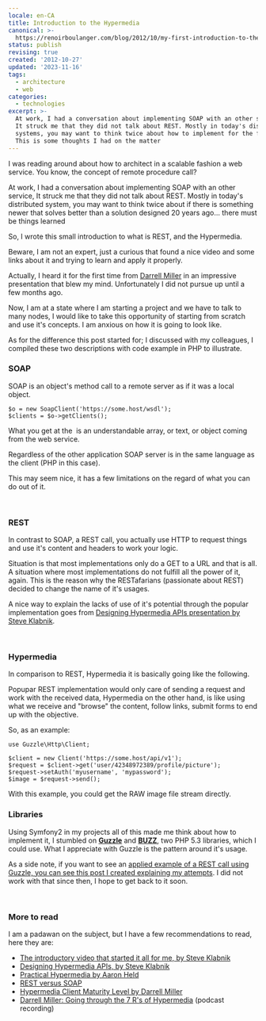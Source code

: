 ```yaml
---
locale: en-CA
title: Introduction to the Hypermedia
canonical: >-
  https://renoirboulanger.com/blog/2012/10/my-first-introduction-to-the-hypermedia/
status: publish
revising: true
created: '2012-10-27'
updated: '2023-11-16'
tags:
  - architecture
  - web
categories:
  - technologies
excerpt: >-
  At work, I had a conversation about implementing SOAP with an other service,
  It struck me that they did not talk about REST. Mostly in today's distributed
  systems, you may want to think twice about how to implement for the future.
  This is some thoughts I had on the matter
---
```


<p>I was reading around about how to architect in a scalable fashion a web service. You know, the concept of remote procedure call?</p>

<p>At work, I had a conversation about implementing SOAP with an other service, It struck me that they did not talk about REST. Mostly in today's distributed system, you may want to think twice about if there is something newer that solves better than a solution designed 20 years ago... there must be things learned</p>

<p>So, I wrote this small introduction to what is REST, and the Hypermedia.</p>

<p>Beware, I am not an expert, just a curious that found a nice video and some links about it and trying to learn and apply it properly.</p>

<p>Actually, I heard it for the first time from <a href="http://www.bizcoder.com/">Darrell Miller</a> in an impressive presentation that blew my mind. Unfortunately I did not pursue up until a few months ago.</p>

<p>Now, I am at a state where I am starting a project and we have to talk to many nodes, I would like to take this opportunity of starting from scratch and use it's concepts. I am anxious on how it is going to look like.</p>

<p>As for the difference this post started for; I discussed with my colleagues, I compiled these two descriptions with code example in PHP to illustrate.</p>

<!--more-->

<h3>SOAP</h3>

<p>SOAP is an object's method call to a remote server as if it was a local object.</p>

<pre><code class="php">$o = new SoapClient('https://some.host/wsdl');
$clients = $o-&gt;getClients();
</code></pre>

<p>What you get at the  is an understandable array, or text, or object coming from the web service.</p>

<p>Regardless of the other application SOAP server is in the same language as the client (PHP in this case).</p>

<p>This may seem nice, it has a few limitations on the regard of what you can do out of it.</p>

<p>&nbsp;</p>

<h3>REST</h3>

<p>In contrast to SOAP, a REST call, you actually use HTTP to request things and use it's content and headers to work your logic.</p>

<p>Situation is that most implementations only do a GET to a URL and that is all. A situation where most implementations do not fulfill all the power of it, again. This is the reason why the RESTafarians (passionate about REST) decided to change the name of it's usages.</p>

<p>A nice way to explain the lacks of use of it's potential through the popular implementation goes from <a href=" http://www.youtube.com/watch?v=g4sqydY3hHU&amp;feature=BFa&amp;list=PLr4f8f5Q9NTmnV4KxjPaE1bgMMoaZbIOt">Designing Hypermedia APIs presentation by Steve Klabnik</a>.</p>

<p>&nbsp;</p>

<h3>Hypermedia</h3>

<p>In comparison to REST, Hypermedia it is basically going like the following.</p>

<p>Popupar REST implementation would only care of sending a request and work with the received data, Hypermedia on the other hand, is like using what we receive and "browse" the content, follow links, submit forms to end up with the objective.</p>

<p>So, as an example:</p>

<pre><code class="php">use Guzzle\Http\Client;

$client = new Client('https://some.host/api/v1');
$request = $client-&gt;get('user/42348972389/profile/picture');
$request-&gt;setAuth('myusername', 'mypassword');
$image = $request-&gt;send();
</code></pre>

<p>With this example, you could get the RAW image file stream directly.</p>

<h3>Libraries</h3>

<p>Using Symfony2 in my projects all of this made me think about how to implement it, I stumbled on <strong><a href="http://guzzlephp.org/">Guzzle</a></strong> and <strong><a href="https://github.com/kriswallsmith/Buzz">BUZZ</a></strong>, two PHP 5.3 libraries, which I could use. What I appreciate with Guzzle is the pattern around it's usage.</p>

<p>As a side note, if you want to see an <a title="How I managed to make work Guzzle REST client library under Symfony 2.0.x as a bundle" href="https://renoirboulanger.com/blog/2012/07/how-i-managed-to-make-work-guzzle-rest-client-library-under-symfony-2-0-x-as-a-bundle-snipet">applied example of a REST call using Guzzle, you can see this post I created explaining my attempts</a>. I did not work with that since then, I hope to get back to it soon.</p>

<p>&nbsp;</p>

<h3>More to read</h3>

<p>I am a padawan on the subject, but I have a few recommendations to read, here they are:</p>

<ul>
    <li><a href=" http://www.youtube.com/watch?v=g4sqydY3hHU&amp;feature=BFa&amp;list=PLr4f8f5Q9NTmnV4KxjPaE1bgMMoaZbIOt">The introductory video that started it all for me, by Steve Klabnik</a></li>
    <li><a href="http://designinghypermediaapis.com/">Designing Hypermedia APIs, by Steve Klabnik</a></li>
    <li><a href="http://www.aaronheld.com/post/practical-hypermedia ">Practical Hypermedia by Aaron Held</a></li>
    <li><a href="http://herbjorn.wordpress.com/2010/11/19/rest-versus-soap-for-the-public-cloud/">REST versus SOAP</a></li>
    <li><a href="http://www.bizcoder.com/index.php/2012/03/07/hypermedia-client-maturity-model/">Hypermedia Client Maturity Level by Darrell Miller</a></li>
    <li><a href="http://deepfriedbytes.com/podcast/episode-90-going-through-the-7-r-rsquo-s-of-hypermedia-with-darrel-miller/">Darrell Miller: Going through the 7 R's of Hypermedia</a> (podcast recording)</li>
</ul>
